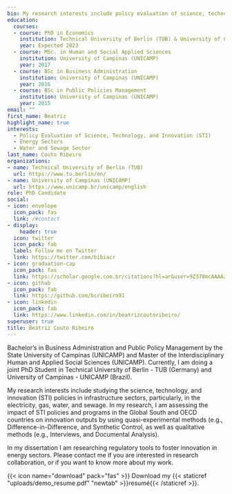 ```yaml
---
bio: My research interests include policy evaluation of science, technology, and innovation (STI) in energy, water, and sewage sectors.![](/authors/admin/_index_files/avatar.jpg)
education:
  courses:
  - course: PhD in Economics
    institution: Technical University of Berlin (TUB) & University of Campinas (UNICAMP) 
    year: Expected 2023
  - course: MSc. in Human and Social Applied Sciences
    institution: University of Campinas (UNICAMP)
    year: 2017
  - course: BSc in Business Administration
    institution: University of Campinas (UNICAMP)
    year: 2016
  - course: BSc in Public Policies Management
    institution: University of Campinas (UNICAMP)
    year: 2015
email: ""
first_name: Beatriz
highlight_name: true
interests:
  - Policy Evaluation of Science, Technology, and Innovation (STI)
  - Energy Sectors
  - Water and Sewage Sector 
last_name: Couto Ribeiro
organizations:
- name: Technical University of Berlin (TUB)
  url: https://www.tu.berlin/en/
- name: University of Campinas (UNICAMP)
  url: https://www.unicamp.br/unicamp/english
role: PhD Candidate
social:
- icon: envelope
  icon_pack: fas
  link: /#contact
- display:
    header: true
  icon: twitter
  icon_pack: fab
  label: Follow me on Twitter
  link: https://twitter.com/bibiacr
- icon: graduation-cap
  icon_pack: fas
  link: https://scholar.google.com.br/citations?hl=ar&user=9Z378mcAAAAJ
- icon: github
  icon_pack: fab
  link: https://github.com/bcribeiro91
- icon: linkedin
  icon_pack: fab
  link: https://www.linkedin.com/in/beatrizcoutoribeiro/
superuser: true
title: Beatriz Couto Ribeiro
---
```


Bachelor’s in Business Administration and Public Policy Management by the State University of Campinas (UNICAMP) and Master of the Interdisciplinary Human and Applied Social Sciences (UNICAMP). Currently, I am doing a joint PhD Student in Technical University of Berlin - TUB (Germany) and University of Campinas - UNICAMP (Brazil).

My research interests include studying the science, technology, and innovation (STI) policies in infrastructure sectors, particularly, in the electricity, gas, water, and sewage. In my research, I am assessing the impact of STI policies and programs in the Global South and OECD countries on innovation outputs by using quasi-experimental methods (e.g., Difference-in-Difference, and Synthetic Control, as well as qualitative methods (e.g., Interviews, and Documental Analysis).

In my dissertation I am researching regulatory tools to foster innovation in energy sectors. Please contact me if you are interested in research collaboration, or if you want to know more about my work.


{{< icon name="download" pack="fas" >}} Download my {{< staticref "uploads/demo_resume.pdf" "newtab" >}}resumé{{< /staticref >}}.
